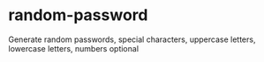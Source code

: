 # random-password
Generate random passwords, special characters, uppercase letters, lowercase letters, numbers optional
